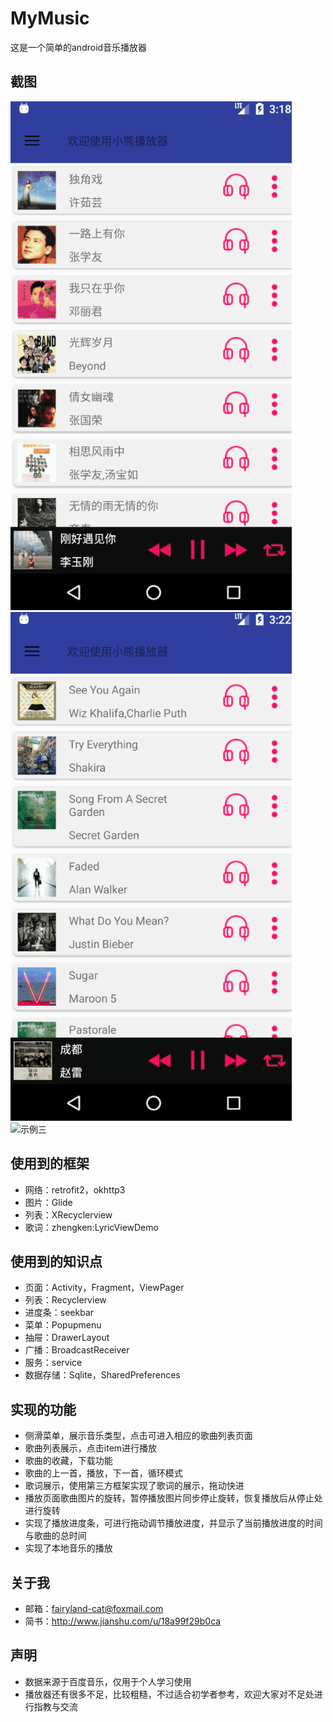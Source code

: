 # MyMusic


这是一个简单的android音乐播放器


## 截图
![示例一](screenshot/播放列表.gif)
![示例二](screenshot/操作.gif)
![示例三](screenshot/歌词.gif)
## 使用到的框架
- 网络：retrofit2，okhttp3
- 图片：Glide
- 列表：XRecyclerview
- 歌词：zhengken:LyricViewDemo
## 使用到的知识点
- 页面：Activity，Fragment，ViewPager
- 列表：Recyclerview
- 进度条：seekbar
- 菜单：Popupmenu
- 抽屉：DrawerLayout
- 广播：BroadcastReceiver
- 服务：service
- 数据存储：Sqlite，SharedPreferences
## 实现的功能
- 侧滑菜单，展示音乐类型，点击可进入相应的歌曲列表页面
- 歌曲列表展示，点击item进行播放
- 歌曲的收藏，下载功能
- 歌曲的上一首，播放，下一首，循环模式
- 歌词展示，使用第三方框架实现了歌词的展示，拖动快进
- 播放页面歌曲图片的旋转，暂停播放图片同步停止旋转，恢复播放后从停止处进行旋转
- 实现了播放进度条，可进行拖动调节播放进度，并显示了当前播放进度的时间与歌曲的总时间
- 实现了本地音乐的播放
## 关于我
- 邮箱：<fairyland-cat@foxmail.com>
- 简书：<http://www.jianshu.com/u/18a99f29b0ca>

## 声明
- 数据来源于百度音乐，仅用于个人学习使用
- 播放器还有很多不足，比较粗糙，不过适合初学者参考，欢迎大家对不足处进行指教与交流
